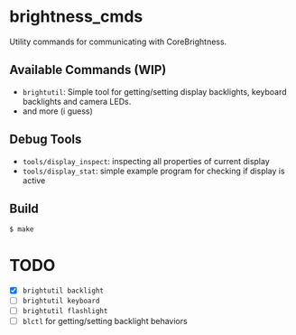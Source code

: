 # brightness_cmds
Utility commands for communicating with CoreBrightness.

## Available Commands (WIP)
- `brightutil`: Simple tool for getting/setting display backlights, keyboard backlights and camera LEDs.
- and more (i guess)

## Debug Tools
- `tools/display_inspect`: inspecting all properties of current display
- `tools/display_stat`: simple example program for checking if display is active

## Build

```
$ make
```

# TODO
- [x] `brightutil backlight`
- [ ] `brightutil keyboard`
- [ ] `brightutil flashlight`
- [ ] `blctl` for getting/setting backlight behaviors
